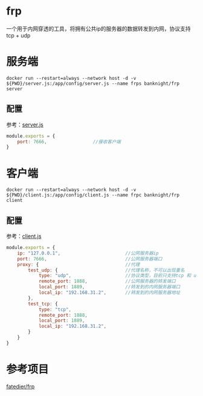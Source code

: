 # frp
一个用于内网穿透的工具，将拥有公共ip的服务器的数据转发到内网，协议支持tcp + udp

# 服务端
```
docker run --restart=always --network host -d -v ${PWD}/server.js:/app/config/server.js --name frps banknight/frp server
```
## 配置
参考：[server.js](https://github.com/BanKnight/frp/blob/master/config/server.js)
```js
module.exports = {
    port: 7666,                 //接收客户端
}
```
# 客户端
```
docker run --restart=always --network host -d -v ${PWD}/client.js:/app/config/client.js --name frpc banknight/frp client
```
## 配置
参考：[client.js](https://github.com/BanKnight/frp/blob/master/config/client.js)
```js
module.exports = {
    ip: "127.0.0.1",                        //公网服务器ip
    port: 7666,                             //公网服务器端口
    proxy: {                                //代理
        test_udp: {                         //代理名称，不可以出现重名
            type: "udp",                    //协议类型，目前只支持tcp 和 udp
            remote_port: 1888,              //公网服务器的转发端口
            local_port: 1889,               //转发到的内网服务器端口
            local_ip: "192.168.31.2",       //转发到的内网服务器地址
        },
        test_tcp: {
            type: "tcp",
            remote_port: 1888,
            local_port: 1889,
            local_ip: "192.168.31.2",
        }
    }
}
```

# 参考项目
[fatedier/frp](https://github.com/fatedier/frp)

